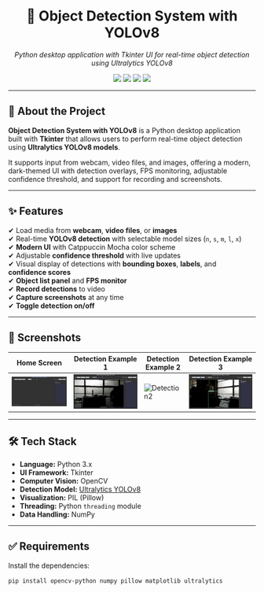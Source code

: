 <h1 align="center">🎯 Object Detection System with YOLOv8</h1>
<p align="center">
  <em>Python desktop application with Tkinter UI for real-time object detection using Ultralytics YOLOv8</em>
</p>

<p align="center">
  <img src="https://img.shields.io/badge/status-active-success?style=for-the-badge&logo=statuspage&color=brightgreen" />
  <img src="https://img.shields.io/badge/language-Python-blue?style=for-the-badge&logo=python" />
  <img src="https://img.shields.io/badge/framework-Tkinter-lightgrey?style=for-the-badge" />
  <img src="https://img.shields.io/badge/model-YOLOv8-red?style=for-the-badge&logo=openai" />
</p>

---

## 🌟 About the Project
**Object Detection System with YOLOv8** is a Python desktop application built with **Tkinter** that allows users to perform real-time object detection using **Ultralytics YOLOv8 models**.

It supports input from webcam, video files, and images, offering a modern, dark-themed UI with detection overlays, FPS monitoring, adjustable confidence threshold, and support for recording and screenshots.

---

## ✨ Features
✔ Load media from **webcam**, **video files**, or **images**  
✔ Real-time **YOLOv8 detection** with selectable model sizes (`n`, `s`, `m`, `l`, `x`)  
✔ **Modern UI** with Catppuccin Mocha color scheme  
✔ Adjustable **confidence threshold** with live updates  
✔ Visual display of detections with **bounding boxes**, **labels**, and **confidence scores**  
✔ **Object list panel** and **FPS monitor**  
✔ **Record detections** to video  
✔ **Capture screenshots** at any time  
✔ **Toggle detection on/off**

---

## 📸 Screenshots
| Home Screen | Detection Example 1 | Detection Example 2 | Detection Example 3 |
|-------------|---------------------|---------------------|---------------------|
| ![Home](./images/home.png) | ![Detection1](./images/run1.png) | ![Detection2](./images/run2.png) | ![Detection3](./images/run3.png) |

---

## 🛠 Tech Stack
- **Language:** Python 3.x  
- **UI Framework:** Tkinter  
- **Computer Vision:** OpenCV  
- **Detection Model:** [Ultralytics YOLOv8](https://github.com/ultralytics/ultralytics)  
- **Visualization:** PIL (Pillow)  
- **Threading:** Python `threading` module  
- **Data Handling:** NumPy  

---

## ✅ Requirements
Install the dependencies:

```bash
pip install opencv-python numpy pillow matplotlib ultralytics
